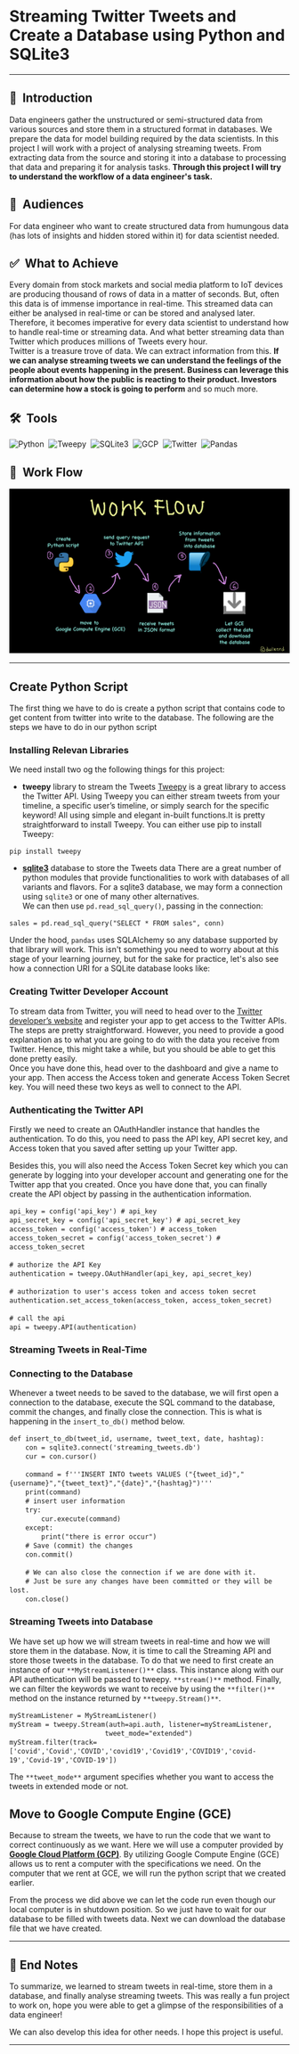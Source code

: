 # Streaming Twitter Tweets and Create a Database using Python and SQLite3
<hr>

## 💠 &nbsp;Introduction
Data engineers gather the unstructured or semi-structured data from various sources and store them in a structured format in databases. We prepare the data for model building required by the data scientists. 
In this project I will work with a project of analysing streaming tweets. From extracting data from the source and storing it into a database to processing that data and preparing it for analysis tasks. **Through this project I will try to understand the workflow of a data engineer's task.**

## 📢 &nbsp;Audiences
For data engineer who want to create structured data from humungous data (has lots of insights and hidden stored within it) for data scientist needed. 

## ✅ &nbsp;What to Achieve
Every domain from stock markets and social media platform to IoT devices are producing thousand of rows of data in a matter of seconds. But, often this data is of immense importance in real-time. This streamed data can either be analysed in real-time or can be stored and analysed later. Therefore, it becomes imperative for every data scientist to understand how to handle real-time or streaming data. And what better streaming data than Twitter which produces millions of Tweets every hour.<br>
Twitter is a treasure trove of data. We can extract information from this. **If we can analyse streaming tweets we can understand the feelings of the people about events happening in the present. Business can leverage this information about how the public is reacting to their product. Investors can determine how a stock is going to perform** and so much more.

## 🛠 &nbsp;Tools

![Python](https://img.shields.io/badge/-Python-05122A?style=flat&logo=python)&nbsp;
![Tweepy](https://img.shields.io/badge/-Tweepy-05122A?style=flat&logo=tweepy)&nbsp;
![SQLite3](https://img.shields.io/badge/-SQLite3-05122A?style=flat&logo=sqlite)&nbsp;
![GCP](https://img.shields.io/badge/-GoogleCloudPlatform-05122A?style=flat&logo=googlecloud)&nbsp;
![Twitter](https://img.shields.io/badge/-TwitterAPI-05122A?style=flat&logo=twitter)&nbsp;
![Pandas](https://img.shields.io/badge/-Pandas-05122A?style=flat&logo=pandas)

## 📝 &nbsp;Work Flow
<p align="center">
  <img src="img/workflow.png">
</p>

<hr>

## Create Python Script
The first thing we have to do is create a python script that contains code to get content from twitter into write to the database. The following are the steps we have to do in our python script
### Installing Relevan Libraries
We need install two og the following things for this project:
- **tweepy** library to stream the Tweets
[Tweepy](https://docs.tweepy.org/en/latest/) is a great library to access the Twitter API. Using Tweepy you can either stream tweets from your timeline, a specific user’s timeline, or simply search for the specific keyword! All using simple and elegant in-built functions.It is pretty straightforward to install Tweepy. You can either use pip to install Tweepy:<br>

```
pip install tweepy
```

- [**sqlite3**](https://docs.python.org/3/library/sqlite3.html) database to store the Tweets data
There are a great number of python modules that provide functionalities to work with databases of all variants and flavors. For a sqlite3 database, we may form a connection using `sqlite3` or one of many other alternatives.<br>
We can then use `pd.read_sql_query()`, passing in the connection:
```
sales = pd.read_sql_query("SELECT * FROM sales", conn)
```

Under the hood, `pandas` uses SQLAlchemy so any database supported by that library will work. This isn't something you need to worry about at this stage of your learning journey, but for the sake for practice, let's also see how a connection URI for a SQLite database looks like:

### Creating Twitter Developer Account
To stream data from Twitter, you will need to head over to the [Twitter developer’s website](https://developer.twitter.com/en/apply-for-access) and register your app to get access to the Twitter APIs. The steps are pretty straightforward. However, you need to provide a good explanation as to what you are going to do with the data you receive from Twitter. Hence, this might take a while, but you should be able to get this done pretty easily.
<br>
Once you have done this, head over to the dashboard and give a name to your app. Then access the Access token and generate Access Token Secret key. You will need these two keys as well to connect to the API.

### Authenticating the Twitter API
Firstly we need to create an OAuthHandler instance that handles the authentication. To do this, you need to pass the API key, API secret key, and Access token that you saved after setting up your Twitter app.

Besides this, you will also need the Access Token Secret key which you can generate by logging into your developer account and generating one for the Twitter app that you created. Once you have done that, you can finally create the API object by passing in the authentication information.

```
api_key = config('api_key') # api_key
api_secret_key = config('api_secret_key') # api_secret_key
access_token = config('access_token') # access_token
access_token_secret = config('access_token_secret') # access_token_secret

# authorize the API Key
authentication = tweepy.OAuthHandler(api_key, api_secret_key)

# authorization to user's access token and access token secret
authentication.set_access_token(access_token, access_token_secret)

# call the api
api = tweepy.API(authentication)
```

### Streaming Tweets in Real-Time

### Connecting to the Database
Whenever a tweet needs to be saved to the database, we will first open a connection to the database, execute the SQL command to the database, commit the changes, and finally close the connection. This is what is happening in the `insert_to_db()` method below.
```
def insert_to_db(tweet_id, username, tweet_text, date, hashtag):
    con = sqlite3.connect('streaming_tweets.db')
    cur = con.cursor()

    command = f'''INSERT INTO tweets VALUES ("{tweet_id}","{username}","{tweet_text}","{date}","{hashtag}")'''
    print(command)
    # insert user information
    try:
        cur.execute(command)
    except:
        print("there is error occur")
    # Save (commit) the changes
    con.commit()

    # We can also close the connection if we are done with it.
    # Just be sure any changes have been committed or they will be lost.
    con.close()
```
### Streaming Tweets into Database
We have set up how we will stream tweets in real-time and how we will store them in the database. Now, it is time to call the Streaming API and store those tweets in the database. To do that we need to first create an instance of our `**MyStreamListener()**` class. This instance along with our API authentication will be passed to tweepy. `**stream()**` method. Finally, we can filter the keywords we want to receive by using the `**filter()**` method on the instance returned by `**tweepy.Stream()**`.
```
myStreamListener = MyStreamListener()
myStream = tweepy.Stream(auth=api.auth, listener=myStreamListener,
                        tweet_mode="extended")
myStream.filter(track=['covid','Covid','COVID','covid19','Covid19','COVID19','covid-19','Covid-19','COVID-19'])
```
The `**tweet_mode**` argument specifies whether you want to access the tweets in extended mode or not.

## Move to Google Compute Engine (GCE)
Because to stream the tweets, we have to run the code that we want to correct continuously as we want. Here we will use a computer provided by [**Google Cloud Platform (GCP)**](https://console.cloud.google.com/getting-started?_ga=2.119931144.1208594536.1627550873-6334282.1626857023&_gac=1.90979048.1627550873.CjwKCAjwo4mIBhBsEiwAKgzXOP2IODBf55W0L1KA3AEG0anmhHya1N5ZZpa5o0RUBHPpFbNo8rSq6hoC664QAvD_BwE&pli=1). By utilizing Google Compute Engine (GCE) allows us to rent a computer with the specifications we need. On the computer that we rent at GCE, we will run the python script that we created earlier.

From the process we did above we can let the code run even though our local computer is in shutdown position. So we just have to wait for our database to be filled with tweets data. Next we can download the database file that we have created.

<hr>

## 📝 End Notes
To summarize, we learned to stream tweets in real-time, store them in a database, and finally analyse streaming tweets. This was really a fun project to work on, hope you were able to get a glimpse of the responsibilities of a data engineer!

We can also develop this idea for other needs. I hope this project is useful.

___


